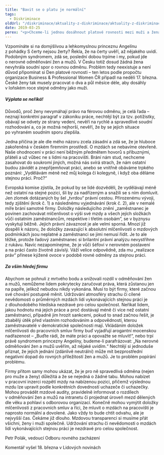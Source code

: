 ```yaml
---
title: "Bavit se o platu je normální"
tags:
  - Diskriminace
oldUrl: "/diskriminace/aktuality-z-diskriminace/aktuality-z-diskriminace-2019/bavit-se-o-platu-je-normalni/"
date: 2019-03-25
perex: "<p>Chceme-li jednou dosáhnout platové rovnosti mezi muži a ženami, musíme začít o své mzdě mluvit nahlas </p>"
---
```


<!-- imported from the old website -->

Vzpomínáte si na domýšlivou a lehkomyslnou princeznu Angelínu z pohádky S čerty nejsou žerty? Řekla, že na čerty uvěří, až nějakého uvidí. Podobným syndromem, zdá se, poslední dobou trpíme i my, pokud jde o nerovné odměňování žen a mužů. V Česku totiž dosud žádná žena nevyhrála soudní spor o rovnou odměnu. Problém tedy neexistuje a není důvod připomínat si Den platové rovnosti – ten letos podle propočtu organizace Business &amp; Professional Women ČR připadl na neděli 17. března. České ženy tak musely pracovat o dva a půl měsíce déle, aby dosáhly v loňském roce stejné odměny jako muži. <br /><h5>Výplata se neříká!</h5><p>Důvodů, proč ženy nevymáhají právo na férovou odměnu, je celá řada – neznají konkrétní paragraf v zákoníku práce, nechtějí být za tzv. potížistky, obávají se odvety ze strany vedení, nevěří na rychlé a spravedlivé soudní rozhodování a, co je možná nejhorší, nevěří, že by se jejich situace po vyhraném soudním sporu zlepšila.</p><p> Jedna příčina je ale dle mého názoru zcela zásadní a zdá se, že je hluboce zakořeněná v českém firemním prostředí. O mzdách se nebavíme otevřeně. Naše ohodnocení v práci není běžným předmětem hovorů s příbuznými, přáteli a už vůbec ne s lidmi na pracovišti. Brání nám stud, nechceme zasahovat do soukromí jiných, možná nás svírá strach, že nám ostatní budou závidět a znepříjemňovat práci, anebo se vnitřně obáváme trpkého poznání: „Vydělávám méně než můj kolega či kolegyně, i když oba děláme stejnou práci. Proč?“</p><p> Evropská komise zjistila, že pokud by se lidé dozvěděli, že vydělávají méně než ostatní na stejné pozici, šli by za nadřízeným a snažili se s ním domluvit. Jen zlomek dotázaných by šel „tvrdou“ právní cestou. Přirozenému vývoji, tedy zjištění (krok č. 1) a následnému vyjednávání (krok č. 2), ale v nemalé míře brání samotné firmy. Doložky následujícího znění „zaměstnanec je povinen zachovávat mlčenlivost o výši své mzdy a všech jejích složkách vůči ostatním zaměstnancům, respektive i třetím osobám“, se v byznysu vyskytují běžně. Jejich právní závaznost je ale velmi sporná. Mnozí již dospěli k názoru, že doložky zavazující k absolutní mlčenlivosti o mzdových podmínkách jsou neplatné a zaměstnanci se jimi nemusí řídit. Je to ale těžké, protože řadový zaměstnanec si brilantní právní analýzu nevystřihne z rukávu. Navíc nezapomínejme, že je vůči šéfovi v nerovném postavení a na práci často životně závislý. Váží velice odpovědně, zda mu „realizace práv“ přinese kýžené ovoce v podobě rovné odměny za stejnou práci. </p><h5>Za vším hledej firmu</h5><p>Abychom se pohnuli z mrtvého bodu a snižovali rozdíl v odměňování žen a mužů, nemůžeme lidem pokrytecky zaručovat práva, která zůstanou jen na papíře, jelikož nebudou nikdy vykonána. Musí to být firmy, které začnou své chování postupně měnit. Udržování atmosféry strachu či cílené nevědomosti o průměrných mzdách lidí vykonávajících stejnou práci je z dlouhodobého hlediska nezdravé pro celou společnost. Neříkat lidem, jakou hodnotu má jejich práce a proč dostávají méně či více než ostatní zaměstnanci, případně jim hrozit sankcemi, pokud to snad začnou řešit, je zbabělý útěk před vlastním rozhodováním a odpovědností, kterou zaměstnavatelé v demokratické společnosti mají. Vkládáním doložek mlčenlivosti do pracovních smluv firmy buď vyjadřují arogantní mocenskou nadřazenost – „Buďte rádi, že máte práci a opovažte se mluvit!“, nebo trpí právě syndromem princezny Angelíny, budeme-li parafrázovat: „Na nerovné odměňování žen a mužů uvěřím, až nějaké uvidím.“ Nechtějí si jednoduše přiznat, že jejich jednání (zdánlivě neutrální) může mít bezprostřední negativní dopad do rovných příležitostí žen a mužů. Je to problém popírání problému.</p><p> Firmy přitom samy mohou ukázat, že je pro ně spravedlivá odměna (nejen pro muže a ženy) důležitá a že se nejedná o žádné tabu. Mohou nabízet v pracovní inzerci rozpětí mzdy na nabízenou pozici, přičemž výslednou mzdu lze upravit podle konkrétních dovedností uchazeče či uchazečky. Mohou provádět mzdové audity, pravidelně informovat o rozdílech v odměňování žen a mužů na intranetu či projednat úroveň mezd dělených dle věku a pohlaví s odborovou organizací. Konečně mohou vymýtit doložky mlčenlivosti z pracovních smluv a říci, že mluvit o mzdách na pracovišti je naprosto normální a dovolené. Jako vždy to bude chtít odvahu, ale je nejvyšší čas. Čekáme již dlouho. Mzdovou transparenci si musíme přát všichni, ženy i muži společně. Udržování strachu či nevědomosti o mzdách lidí vykonávajících stejnou práci je nezdravé pro celou společnost.</p><p>Petr Polák, vedoucí Odboru rovného zacházení</p><p>Komentář vyšel 18. března v Lidových novinách</p>
